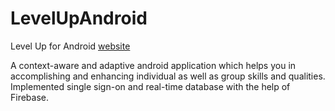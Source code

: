 # LevelUpAndroid
Level Up for Android
[website](https://mohseenrm.github.io/LevelUpAndroid)

A context-aware and adaptive android application which helps you in accomplishing and enhancing individual as well as group skills and qualities. Implemented single sign-on and real-time database with the help of Firebase.
